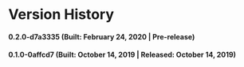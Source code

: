 # Version History


#### 0.2.0-d7a3335 (Built: February 24, 2020 | Pre-release)

#### 0.1.0-0affcd7 (Built: October 14, 2019 | Released: October 14, 2019)

